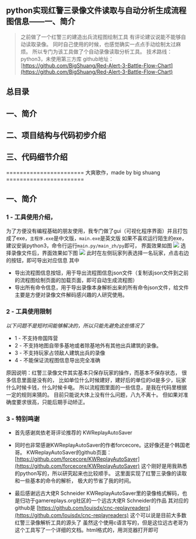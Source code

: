 ## python实现红警三录像文件读取与自动分析生成流程图信息——一、简介
> 之前做了一个红警三的建造出兵流程图绘制工具
有评论建议说能不能够自动读取录像。
同时自己使用的时候，也感觉确实一点点手动绘制太过麻烦。
所以专门为该工具做了个自动录像读取分析工具。
技术路线：python3，未使用第三方库
github地址：[https://github.com/BigShuang/Red-Alert-3-Battle-Flow-Chart](https://github.com/BigShuang/Red-Alert-3-Battle-Flow-Chart)

## 总目录
## 一、简介
## 二、项目结构与代码初步介绍
## 三、代码细节介绍
======================= 大爽歌作，made by big shuang =======================

## 一、简介
### 1 - 工具使用介绍，
为了方便没有编程基础的朋友使用，我专门做了gui（可视化程序界面）并且打包成了exe，`主程序.exe`是中文版，`main.exe`是英文版
如果不喜欢运行陌生的exe，建议安装python3，命令行运行`main.py/main_zh/py`即可，
界面效果如图
![](https://img-blog.csdnimg.cn/20201007162941514.png)
选择录像文件后，界面效果如下图
![](https://img-blog.csdnimg.cn/20201007163013771.png)
此时在左侧玩家列表选择一名玩家，点击右边的按钮，即可导出对应信息
其中
- 导出流程图信息按钮，用于导出流程图信息json文件（复制该json文件到之前的流程图绘制页面的加载页面，即可自动生成流程图）
- 导出所有命令信息，用于导出录像本身解析出来的所有命令json文件，给文件主要是方便对录像文件解码感兴趣的人研究使用。

### 2 - 工具使用限制
*以下问题不是短时间能够解决的，所以只能先避免这些情况了*
- 1 - 不支持帝国阵营
- 2 - 不支持地图自带多基地或者除基地外有其他出兵建筑的录像。
- 3 - 不支持玩家占领敌人建筑出兵的录像
- 4 - 不能保证流程图信息导出完全准确

原因说明：红警三录像文件其实基本只保存玩家的操作，而基本不保存状态，
很多信息里面是没有的， 比如单位什么时候建好，建好后的单位的id是多少，玩家什么时候卡钱，什么时候卡电。
所以流程图里面的一些信息，是我在代码里根据一定的规则来猜的。
目前只能说大体上没有什么问题，八九不离十。
但如果对准确度要求很高，只能后期手动矫正。

### 3 - 特别鸣谢
- 首先感谢岚依老哥评论推荐的 KWReplayAutoSaver

- 同时也非常感谢KWReplayAutoSaver的作者forcecore。这好像还是个韩国老哥。
KWReplayAutoSaver的github页面：[https://github.com/forcecore/KWReplayAutoSaver](https://github.com/forcecore/KWReplayAutoSaver)
这个刚好是用我熟悉的python写的，所以研究起来也比较顺手。
这里面实现了红警三录像的读取和一些基本的命令的解析，
极大的节省了我的时间。

- 最后感谢远古大佬R Schneider
KWReplayAutoSaver里的录像格式解码，也是归功于gamereplays.org社区的一个远古大佬R Schneider的作品
其对应的github是
[https://github.com/louisdx/cnc-replayreaders](https://github.com/louisdx/cnc-replayreaders)
这个可以说是目前大多数红警三录像解析工具的源头了
虽然这个使用c语言写的，但是这位远古老哥为这个工具写了一个详细的文档。html格式的，用浏览器打开即可
